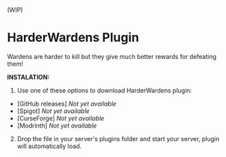 (WIP)
# HarderWardens Plugin
Wardens are harder to kill but they give much better rewards for defeating them!

**INSTALATION:**

1. Use one of these options to download HarderWardens plugin:
- [GitHub releases] _Not yet available_
- [Spigot] _Not yet available_
- [CurseForge] _Not yet available_
- [Modrinth] _Not yet available_
2. Drop the file in your server's plugins folder and start your server, plugin will automatically load.
